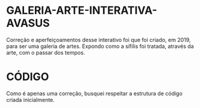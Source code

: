 # GALERIA-ARTE-INTERATIVA-AVASUS
Correção e aperfeiçoamentos desse interativo foi que foi criado, em 2019,  para ser uma galeria de artes. Expondo como a sífilis foi tratada, através da arte, com o passar dos tempos.


# CÓDIGO
Como é apenas uma correção, busquei respeitar a estrutura de código criada inicialmente. 
